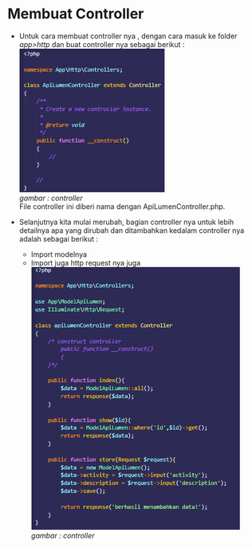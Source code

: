 # Membuat Controller
- Untuk cara membuat controller nya , dengan cara masuk ke folder *app>http* dan buat controller nya sebagai berikut :  
![controller 1](./images/controller-1.png)  
*gambar : controller*  
File controller ini diberi nama dengan ApiLumenController.php.  

- Selanjutnya kita mulai merubah, bagian controller nya untuk lebih detailnya apa yang dirubah dan ditambahkan kedalam controller nya adalah sebagai berikut :
    - Import modelnya
    - Import juga http request nya juga  
![controller 3](./images/controller-3.png)  
*gambar : controller*  
